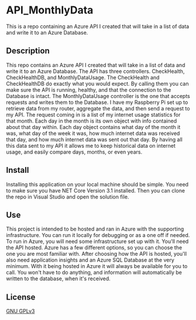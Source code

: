 # API_MonthlyData
This is a repo containing an Azure API I created that will take in a list of data and write it to an Azure Database.

## Description
This repo contains an Azure API I created that will take in a list of data and write it to an Azure Database. The API has three controllers. CheckHealth, CheckHealthDB, and MonthlyDataUsage. The CheckHealth and CheckHealthDB do exactly what you would expect. By calling them you can make sure the API is running, healthy, and that the connection to the Database is intact. The MonthlyDataUsage controller is the one that accepts requests and writes them to the Database. I have my Raspberry Pi set up to retrieve data from my router, aggregate the data, and then send a request to my API. The request coming in is a list of my internet usage statistics for that month. Each day in the month is its own object with info contained about that day within. Each day object contains what day of the month it was, what day of the week it was, how much internet data was received that day, and how much internet data was sent out that day. By having all this data sent to my API it allows me to keep historical data on internet usage, and easily compare days, months, or even years. 

## Install
Installing this application on your local machine should be simple. You need to make sure you have NET Core Version 3.1 installed. Then you can clone the repo in Visual Studio and open the solution file. 

## Use
This project is intended to be hosted and ran in Azure with the supporting infrastructure. You can run it locally for debugging or as a one off if needed. To run in Azure, you will need some infrastructure set up with it. You'll need the API hosted. Azure has a few different options, so you can choose the one you are most familiar with. After choosing how the API is hosted, you'll also need application insights and an Azure SQL Database at the very minimum. With it being hosted in Azure it will always be available for you to call. You won't have to do anything, and information will automatically be written to the database, when it's received. 

## License
[GNU GPLv3](https://choosealicense.com/licenses/gpl-3.0/)
